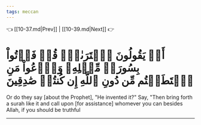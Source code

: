```yaml
---
tags: meccan
---
```


👈 [[10-37.md|Prev]] | [[10-39.md|Next]] 👉

# أَمۡ يَقُولُونَ ٱفۡتَرَىٰهُۖ قُلۡ فَأۡتُواْ بِسُورَةٖ مِّثۡلِهِۦ وَٱدۡعُواْ مَنِ ٱسۡتَطَعۡتُم مِّن دُونِ ٱللَّهِ إِن كُنتُمۡ صَٰدِقِينَ

Or do they say [about the Prophet], "He invented it?" Say, "Then bring forth a surah like it and call upon [for assistance] whomever you can besides Allah, if you should be truthful

---

